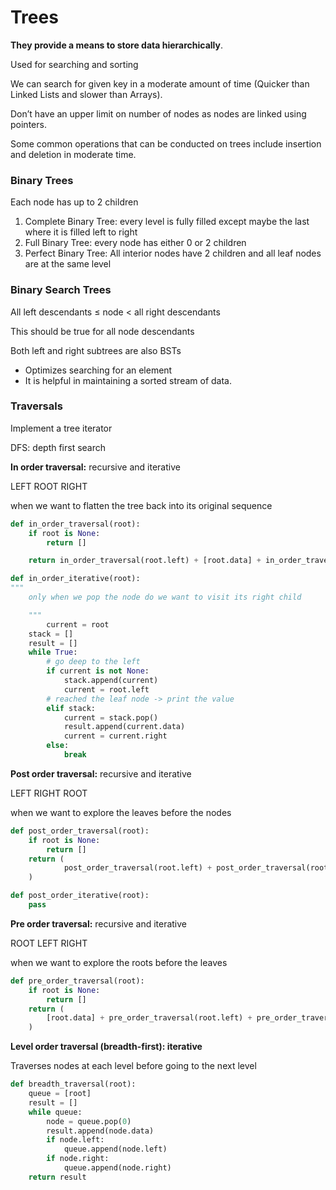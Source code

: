 # Trees 

**They provide a means to store data hierarchically**. 

Used for searching and sorting

We can search for given key in a moderate amount of time (Quicker than Linked Lists and slower than Arrays).

Don’t have an upper limit on number of nodes as nodes are linked using pointers.

Some common operations that can be conducted on trees include insertion and deletion in moderate time.

### Binary Trees

Each node has up to 2 children

1. Complete Binary Tree: every level is fully filled except maybe the last where it is filled left to right
2. Full Binary Tree: every node has either 0 or 2 children
3. Perfect Binary Tree: All interior nodes have 2 children and all leaf nodes are at the same level

### Binary Search Trees

All left descendants ≤ node < all right descendants

This should be true for all node descendants

Both left and right subtrees are also BSTs

- Optimizes searching for an element
- It is helpful in maintaining a sorted stream of data.

### Traversals

Implement a tree iterator

DFS: depth first search

**In order traversal:** recursive and iterative

LEFT ROOT RIGHT

when we want to flatten the tree back into its original sequence

```python
def in_order_traversal(root):
    if root is None:
        return []

    return in_order_traversal(root.left) + [root.data] + in_order_traversal(root.right)

def in_order_iterative(root):
"""
    only when we pop the node do we want to visit its right child

    """
		current = root
    stack = []
    result = []
    while True:
        # go deep to the left
        if current is not None:
            stack.append(current)
            current = root.left
        # reached the leaf node -> print the value
        elif stack:
            current = stack.pop()
            result.append(current.data)
            current = current.right
        else:
            break
```

**Post order traversal:** recursive and iterative

LEFT RIGHT ROOT

when we want to explore the leaves before the nodes

```python
def post_order_traversal(root):
    if root is None:
        return []
    return (
            post_order_traversal(root.left) + post_order_traversal(root.right) + [root.data]
    )

def post_order_iterative(root):
    pass
```

**Pre order traversal:** recursive and iterative

ROOT LEFT RIGHT

when we want to explore the roots before the leaves

```python
def pre_order_traversal(root):
    if root is None:
        return []
    return (
        [root.data] + pre_order_traversal(root.left) + pre_order_traversal(root.right)
    )
```

**Level order traversal (breadth-first): iterative**

Traverses nodes at each level before going to the next level

```python
def breadth_traversal(root):
    queue = [root]
    result = []
    while queue:
        node = queue.pop(0)
        result.append(node.data)
        if node.left:
            queue.append(node.left)
        if node.right:
            queue.append(node.right)
    return result
```